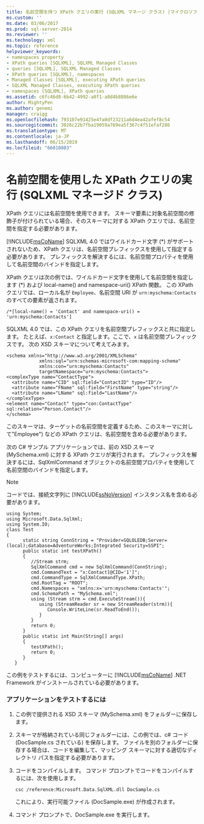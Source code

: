 ```yaml
---
title: 名前空間を持つ XPath クエリの実行 (SQLXML マネージ クラス) |マイクロソフトのドキュメント
ms.custom: ''
ms.date: 03/06/2017
ms.prod: sql-server-2014
ms.reviewer: ''
ms.technology: xml
ms.topic: reference
helpviewer_keywords:
- namespaces property
- XPath queries [SQLXML], SQLXML Managed Classes
- queries [SQLXML], SQLXML Managed Classes
- XPath queries [SQLXML], namespaces
- Managed Classes [SQLXML], executing XPath queries
- SQLXML Managed Classes, executing XPath queries
- namespaces [SQLXML], XPath queries
ms.assetid: c6fc46d8-6b42-4992-a8f1-a8d4b8886e6e
author: MightyPen
ms.author: genemi
manager: craigg
ms.openlocfilehash: 793107e91425e4fa0df23211a6d4ea42afef8c54
ms.sourcegitcommit: 3026c22b7fba19059a769ea5f367c4f51efaf286
ms.translationtype: MT
ms.contentlocale: ja-JP
ms.lasthandoff: 06/15/2019
ms.locfileid: "66010803"
---
```

# <a name="executing-xpath-queries-with-namespaces-sqlxml-managed-classes"></a>名前空間を使用した XPath クエリの実行 (SQLXML マネージド クラス)
  XPath クエリには名前空間を使用できます。 スキーマ要素に対象名前空間の修飾子が付けられている場合、そのスキーマに対する XPath クエリでは、名前空間を指定する必要があります。  
  
 [!INCLUDE[msCoName](../../../includes/msconame-md.md)] SQLXML 4.0 ではワイルドカード文字 (*) がサポートされないため、XPath クエリは、名前空間プレフィックスを使用して指定する必要があります。 プレフィックスを解決するには、名前空間プロパティを使用して名前空間のバインドを指定します。  
  
 XPath クエリは次の例では、ワイルドカード文字を使用して名前空間を指定します (\*) および local-name() and namespace-uri() XPath 関数。 この XPath クエリでは、ローカル名が `Employee`、名前空間 URI が `urn:myschema:Contacts` のすべての要素が返されます。  
  
```  
/*[local-name() = 'Contact' and namespace-uri() = 'urn:myschema:Contacts']  
```  
  
 SQLXML 4.0 では、この XPath クエリを名前空間プレフィックスと共に指定します。 たとえば、`x:Contact` と指定します。ここで、`x` は名前空間プレフィックスです。 次の XSD スキーマについて考えてみます。  
  
```  
<schema xmlns="http://www.w3.org/2001/XMLSchema"  
            xmlns:sql="urn:schemas-microsoft-com:mapping-schema"  
            xmlns:con="urn:myschema:Contacts"  
            targetNamespace="urn:myschema:Contacts">  
<complexType name="ContactType">  
  <attribute name="CID" sql:field="ContactID" type="ID"/>  
  <attribute name="FName" sql:field="FirstName" type="string"/>  
  <attribute name="LName" sql:field="LastName"/>   
</complexType>  
<element name="Contact" type="con:ContactType" sql:relation="Person.Contact"/>  
</schema>  
```  
  
 このスキーマは、ターゲットの名前空間を定義するため、このスキーマに対して"Employee") などの XPath クエリは、名前空間を含める必要があります。  
  
 次の C# サンプル アプリケーションでは、前の XSD スキーマ (MySchema.xml) に対する XPath クエリが実行されます。 プレフィックスを解決するには、SqlXmlCommand オブジェクトの名前空間プロパティを使用して名前空間のバインドを指定します。  
  
> [!NOTE]  
>  コードでは、接続文字列に [!INCLUDE[ssNoVersion](../../../includes/ssnoversion-md.md)] インスタンス名を含める必要があります。  
  
```  
using System;  
using Microsoft.Data.SqlXml;  
using System.IO;  
class Test  
{  
      static string ConnString = "Provider=SQLOLEDB;Server=(local);database=AdventureWorks;Integrated Security=SSPI";  
      public static int testXPath()  
      {  
         //Stream strm;  
         SqlXmlCommand cmd = new SqlXmlCommand(ConnString);  
         cmd.CommandText = "x:Contact[@CID='1']";  
         cmd.CommandType = SqlXmlCommandType.XPath;  
         cmd.RootTag = "ROOT";  
         cmd.Namespaces = "xmlns:x='urn:myschema:Contacts'";  
         cmd.SchemaPath = "MySchema.xml";  
         using (Stream strm = cmd.ExecuteStream()){  
            using (StreamReader sr = new StreamReader(strm)){  
               Console.WriteLine(sr.ReadToEnd());  
            }  
         }  
         return 0;  
      }  
      public static int Main(String[] args)  
      {  
         testXPath();  
         return 0;  
      }  
   }  
```  
  
 この例をテストするには、コンピューターに [!INCLUDE[msCoName](../../../includes/msconame-md.md)] .NET Framework がインストールされている必要があります。  
  
### <a name="to-test-the-application"></a>アプリケーションをテストするには  
  
1.  この例で提供される XSD スキーマ (MySchema.xml) をフォルダーに保存します。  
  
2.  スキーマが格納されている同じフォルダーには、この例では、c# コード (DocSample.cs されている) を保存します。 ファイルを別のフォルダーに保存する場合は、コードを編集して、マッピング スキーマに対する適切なディレクトリ パスを指定する必要があります。  
  
3.  コードをコンパイルします。 コマンド プロンプトでコードをコンパイルするには、次を使用します。  
  
    ```  
    csc /reference:Microsoft.Data.SqlXML.dll DocSample.cs  
    ```  
  
     これにより、実行可能ファイル (DocSample.exe) が作成されます。  
  
4.  コマンド プロンプトで、DocSample.exe を実行します。  
  
  
